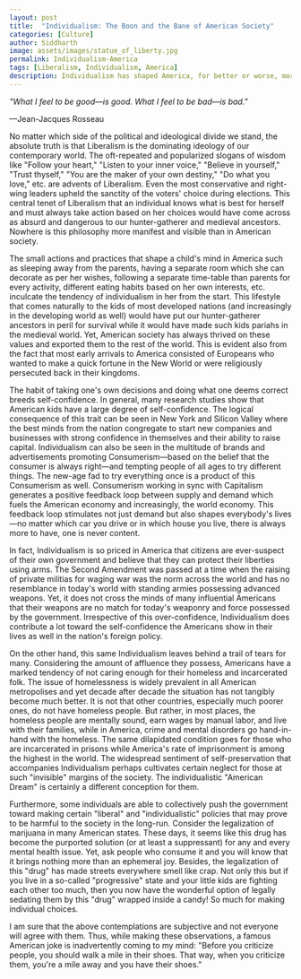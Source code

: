```yaml
---
layout: post
title:  "Individualism: The Boon and the Bane of American Society"
categories: [Culture]
author: Siddharth
image: assets/images/statue_of_liberty.jpg
permalink: Individualism-America
tags: [Liberalism, Individualism, America]
description: Individualism has shaped America, for better or worse, more than any other ideology.
---
```

<i>"What I feel to be good—is good. What I feel to be bad—is bad."</i>

—Jean-Jacques Rosseau

No matter which side of the political and ideological divide we stand, the absolute truth is that Liberalism is the dominating ideology of our contemporary world. The oft-repeated and popularized slogans of wisdom like "Follow your heart," "Listen to your inner voice," "Believe in yourself," "Trust thyself," "You are the maker of your own destiny," "Do what you love," etc. are advents of Liberalism. Even the most conservative and right-wing leaders upheld the sanctity of the voters' choice during elections. This central tenet of Liberalism that an individual knows what is best for herself and must always take action based on her choices would have come across as absurd and dangerous to our hunter-gatherer and medieval ancestors. Nowhere is this philosophy more manifest and visible than in American society.

The small actions and practices that shape a child's mind in America such as sleeping away from the parents, having a separate room which she can decorate as per her wishes, following a separate time-table than parents for every activity, different eating habits based on her own interests, etc. inculcate the tendency of individualism in her from the start. This lifestyle that comes naturally to the kids of most developed nations (and increasingly in the developing world as well) would have put our hunter-gatherer ancestors in peril for survival while it would have made such kids pariahs in the medieval world. Yet, American society has always thrived on these values and exported them to the rest of the world. This is evident also from the fact that most early arrivals to America consisted of Europeans who wanted to make a quick fortune in the New World or were religiously persecuted back in their kingdoms.

The habit of taking one's own decisions and doing what one deems correct breeds self-confidence. In general, many research studies show that American kids have a large degree of self-confidence. The logical consequence of this trait can be seen in New York and Silicon Valley where the best minds from the nation congregate to start new companies and businesses with strong confidence in themselves and their ability to raise capital. Individualism can also be seen in the multitude of brands and advertisements promoting Consumerism—based on the belief that the consumer is always right—and tempting people of all ages to try different things. The new-age fad to try everything once is a product of this Consumerism as well. Consumerism working in sync with Capitalism generates a positive feedback loop between supply and demand which fuels the American economy and increasingly, the world economy. This feedback loop stimulates not just demand but also shapes everybody's lives—no matter which car you drive or in which house you live, there is always more to have, one is never content.

In fact, Individualism is so priced in America that citizens are ever-suspect of their own government and believe that they can protect their liberties using arms. The Second Amendment was passed at a time when the raising of private militias for waging war was the norm across the world and has no resemblance in today's world with standing armies possessing advanced weapons. Yet, it does not cross the minds of many influential Americans that their weapons are no match for today's weaponry and force possessed by the government. Irrespective of this over-confidence, Individualism does contribute a lot toward the self-confidence the Americans show in their lives as well in the nation's foreign policy.

On the other hand, this same Individualism leaves behind a trail of tears for many. Considering the amount of affluence they possess, Americans have a marked tendency of not caring enough for their homeless and incarcerated folk. The issue of homelessness is widely prevalent in all American metropolises and yet decade after decade the situation has not tangibly become much better. It is not that other countries, especially much poorer ones, do not have homeless people. But rather, in most places, the homeless people are mentally sound, earn wages by manual labor, and live with their families, while in America, crime and mental disorders go hand-in-hand with the homeless. The same dilapidated condition goes for those who are incarcerated in prisons while America's rate of imprisonment is among the highest in the world. The widespread sentiment of self-preservation that accompanies Individualism perhaps cultivates certain neglect for those at such "invisible" margins of the society. The individualistic "American Dream" is certainly a different conception for them.

Furthermore, some individuals are able to collectively push the government toward making certain "liberal" and "individualistic" policies that may prove to be harmful to the society in the long-run. Consider the legalization of marijuana in many American states. These days, it seems like this drug has become the purported solution (or at least a suppressant) for any and every mental health issue. Yet, ask people who consume it and you will know that it brings nothing more than an ephemeral joy. Besides, the legalization of this "drug" has made streets everywhere smell like crap. Not only this but if you live in a so-called "progressive" state and your little kids are fighting each other too much, then you now have the wonderful option of legally sedating them by this "drug" wrapped inside a candy! So much for making individual choices.

I am sure that the above contemplations are subjective and not everyone will agree with them. Thus, while making these observations, a famous American joke is inadvertently coming to my mind: "Before you criticize people, you should walk a mile in their shoes. That way, when you criticize them, you're a mile away and you have their shoes."

